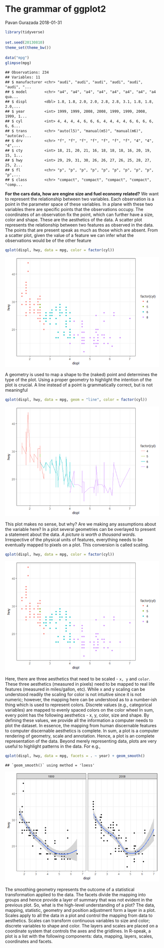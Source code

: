 The grammar of ggplot2
================
Pavan Gurazada
2018-01-31

``` r
library(tidyverse)

set.seed(20130810)
theme_set(theme_bw())

data("mpg")
glimpse(mpg)
```

    ## Observations: 234
    ## Variables: 11
    ## $ manufacturer <chr> "audi", "audi", "audi", "audi", "audi", "audi", "...
    ## $ model        <chr> "a4", "a4", "a4", "a4", "a4", "a4", "a4", "a4 qua...
    ## $ displ        <dbl> 1.8, 1.8, 2.0, 2.0, 2.8, 2.8, 3.1, 1.8, 1.8, 2.0,...
    ## $ year         <int> 1999, 1999, 2008, 2008, 1999, 1999, 2008, 1999, 1...
    ## $ cyl          <int> 4, 4, 4, 4, 6, 6, 6, 4, 4, 4, 4, 6, 6, 6, 6, 6, 6...
    ## $ trans        <chr> "auto(l5)", "manual(m5)", "manual(m6)", "auto(av)...
    ## $ drv          <chr> "f", "f", "f", "f", "f", "f", "f", "4", "4", "4",...
    ## $ cty          <int> 18, 21, 20, 21, 16, 18, 18, 18, 16, 20, 19, 15, 1...
    ## $ hwy          <int> 29, 29, 31, 30, 26, 26, 27, 26, 25, 28, 27, 25, 2...
    ## $ fl           <chr> "p", "p", "p", "p", "p", "p", "p", "p", "p", "p",...
    ## $ class        <chr> "compact", "compact", "compact", "compact", "comp...

**For the cars data, how are engine size and fuel economy related?** We want to represent the relationship between two variables. Each observation is a point in the parameter space of these variables. In a plane with these two variables there are specific points that the observations occupy. The coordinates of an observation fix the point, which can further have a size, color and shape. These are the aesthetics of the data. A scatter plot represents the relationship between two features as observed in the data. The points that are present speak as much as those which are absent. From a scatter plot, given the value of a feature we can infer what the observations would be of the other feature

``` r
qplot(displ, hwy, data = mpg, color = factor(cyl))
```

![](TheGrammar_files/figure-markdown_github/unnamed-chunk-2-1.png)

A geometry is used to map a shape to the (naked) point and determines the type of the plot. Using a proper geometry to highlight the intention of the plot is crucial. A line instead of a point is grammatically correct, but is not meaningful

``` r
qplot(displ, hwy, data = mpg, geom = "line", color = factor(cyl)) 
```

![](TheGrammar_files/figure-markdown_github/unnamed-chunk-3-1.png)

This plot makes no sense, but why? Are we making any assumptions about the variable here? In a plot several geometries can be overlayed to present a statement about the data. *A picture is worth a thousand words.* Irrespective of the physical units of features, everything needs to be eventually mapped to pixels on a plot. This conversion is called scaling.

``` r
qplot(displ, hwy, data = mpg, color = factor(cyl))
```

![](TheGrammar_files/figure-markdown_github/unnamed-chunk-4-1.png)

Here, there are three aesthetics that need to be scaled - `x, y` and `color`. These three aesthetics (measured in pixels) need to be mapped to real life features (measured in miles/gallon, etc). While x and y scaling can be understood readily the scaling for color is not intuitive since it is not numeric; however, the mapping here can be understood as to a number-ish thing which is used to represent colors. Discrete values (e.g., categorical variables) are mapped to evenly spaced colors on the color wheel In sum, every point has the following aesthetics - x, y, color, size and shape. By defining these values, we provide all the information a computer needs to plot the dataset. In essence, the mapping from human discernable features to computer discernable aesthetics is complete. In sum, a plot is a computer rendering of geometry, scale and annotation. Hence, a plot is an complete representation of the data. Beyond merely representing data, plots are very useful to highlight patterns in the data. For e.g.,

``` r
qplot(displ, hwy, data = mpg, facets = . ~ year) + geom_smooth()
```

    ## `geom_smooth()` using method = 'loess'

![](TheGrammar_files/figure-markdown_github/unnamed-chunk-5-1.png)

The smoothing geometry represents the outcome of a statistical transformation applied to the data. The facets divide the mapping into groups and hence provide a layer of summary that was not evident in the previous plot. So, what is the high-level understanding of a plot? The data, mapping, statistic, geometry and position adjustment form a layer in a plot. Scales apply to all the data in a plot and control the mapping from data to aesthetics. Scales can transform continuous variables to size and color; discrete variables to shape and color. The layers and scales are placed on a coordinate system that controls the axes and the gridlines. In R-speak, a plot is a list with the following components: data, mapping, layers, scales, coordinates and facets.
